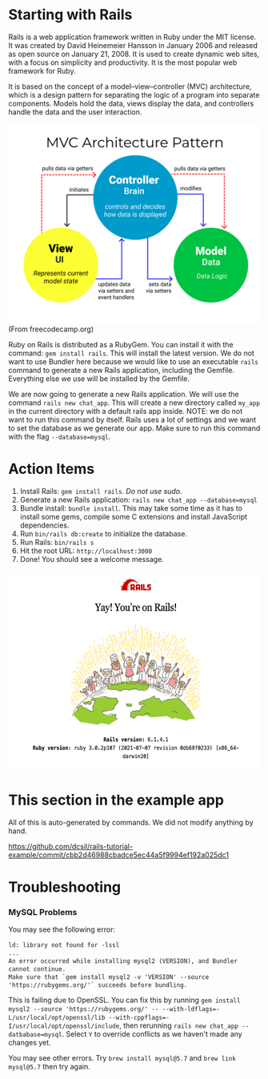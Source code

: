 # Starting with Rails

Rails is a web application framework written in Ruby under the MIT license. It was created by David Heinemeier Hansson in January 2006 and released as open source on January 21, 2008. It is used to create dynamic web sites, with a focus on simplicity and productivity. It is the most popular web framework for Ruby.

It is based on the concept of a model–view–controller (MVC) architecture, which is a design pattern for separating the logic of a program into separate components. Models hold the data, views display the data, and controllers handle the data and the user interaction.

<img alt="MVC Architecture Diagram" src="../images/1_mvc.png" height="400"><br>
(From freecodecamp.org)

Ruby on Rails is distributed as a RubyGem. You can install it with the command: `gem install rails`. This will install the latest version. We do not want to use Bundler here because we would like to use an executable `rails` command to generate a new Rails application, including the Gemfile. Everything else we use will be installed by the Gemfile.

We are now going to generate a new Rails application. We will use the command `rails new chat_app`. This will create a new directory called `my_app` in the current directory with a default rails app inside. NOTE: we do not want to run this command by itself. Rails uses a lot of settings and we want to set the database as we generate our app. Make sure to run this command with the flag `--database=mysql`.

# Action Items

1. Install Rails: `gem install rails`. _Do not use sudo_.
1. Generate a new Rails application:
   `rails new chat_app --database=mysql`
1. Bundle install: `bundle install`. This may take some time as it has to install some gems, compile some C extensions and install JavaScript dependencies.
1. Run `bin/rails db:create` to initialize the database.
1. Run Rails: `bin/rails s`
1. Hit the root URL: `http://localhost:3000`
1. Done! You should see a welcome message.

<img alt="Rails Welcome Message" src="../images/1_yay_rails.png" height="400">

# This section in the example app

All of this is auto-generated by commands. We did not modify anything by hand.

https://github.com/dcsil/rails-tutorial-example/commit/cbb2d46988cbadce5ec44a5f9994ef192a025dc1

# Troubleshooting

### MySQL Problems

You may see the following error:

```
ld: library not found for -lssl
...
An error occurred while installing mysql2 (VERSION), and Bundler cannot continue.
Make sure that `gem install mysql2 -v 'VERSION' --source 'https://rubygems.org/'` succeeds before bundling.
```

This is failing due to OpenSSL. You can fix this by running `gem install mysql2 --source 'https://rubygems.org/' -- --with-ldflags=-L/usr/local/opt/openssl/lib --with-cppflags=-I/usr/local/opt/openssl/include`, then rerunning `rails new chat_app --datbabase=mysql`. Select `Y` to override conflicts as we haven't made any changes yet.


You may see other errors. Try `brew install mysql@5.7` and `brew link mysql@5.7` then try again.